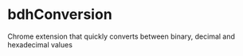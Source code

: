 # bdhConversion
Chrome extension that quickly converts between binary, decimal and hexadecimal values
